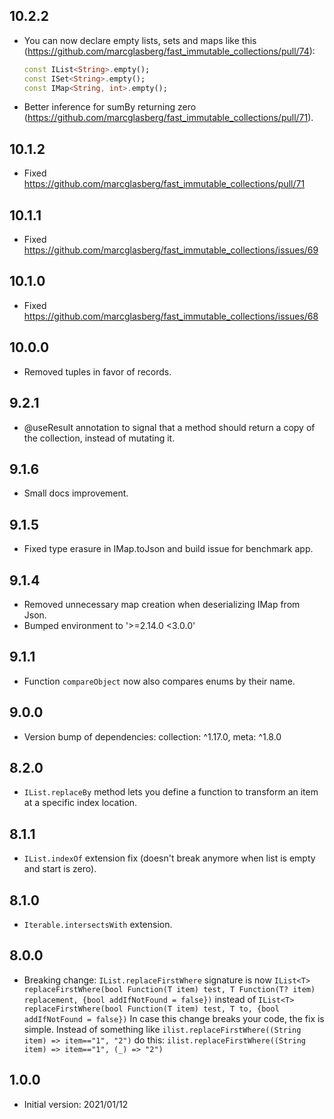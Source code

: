 ## 10.2.2

* You can now declare empty lists, sets and maps like
  this (https://github.com/marcglasberg/fast_immutable_collections/pull/74):

  ```dart
  const IList<String>.empty();
  const ISet<String>.empty();
  const IMap<String, int>.empty();
  ```         

* Better inference for sumBy returning
  zero (https://github.com/marcglasberg/fast_immutable_collections/pull/71).

## 10.1.2

* Fixed https://github.com/marcglasberg/fast_immutable_collections/pull/71

## 10.1.1

* Fixed https://github.com/marcglasberg/fast_immutable_collections/issues/69

## 10.1.0

* Fixed https://github.com/marcglasberg/fast_immutable_collections/issues/68

## 10.0.0

* Removed tuples in favor of records.

## 9.2.1

* @useResult annotation to signal that a method should return a copy of the collection, instead of
  mutating it.

## 9.1.6

* Small docs improvement.

## 9.1.5

* Fixed type erasure in IMap.toJson and build issue for benchmark app.

## 9.1.4

* Removed unnecessary map creation when deserializing IMap from Json.
* Bumped environment to '>=2.14.0 <3.0.0'

## 9.1.1

* Function `compareObject` now also compares enums by their name.

## 9.0.0

* Version bump of dependencies: collection: ^1.17.0, meta: ^1.8.0

## 8.2.0

* `IList.replaceBy` method lets you define a function to transform an item at a specific index
  location.

## 8.1.1

* `IList.indexOf` extension fix (doesn't break anymore when list is empty and start is zero).

## 8.1.0

* `Iterable.intersectsWith` extension.

## 8.0.0

* Breaking change: `IList.replaceFirstWhere` signature is now
  `IList<T> replaceFirstWhere(bool Function(T item) test, T Function(T? item) replacement, {bool addIfNotFound = false})`
  instead of
  `IList<T> replaceFirstWhere(bool Function(T item) test, T to, {bool addIfNotFound = false})`
  In case this change breaks your code, the fix is simple. Instead of something like
  `ilist.replaceFirstWhere((String item) => item=="1", "2")`
  do this: `ilist.replaceFirstWhere((String item) => item=="1", (_) => "2")`

## 1.0.0

* Initial version: 2021/01/12



